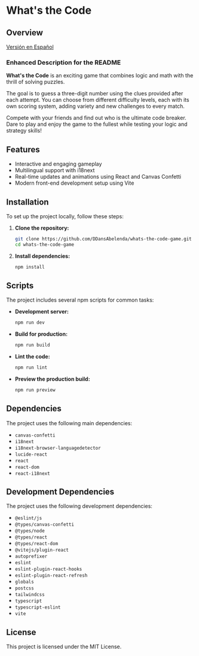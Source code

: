 # What's the Code

## Overview

[Versión en Español](README_es.md)

### Enhanced Description for the README

**What's the Code** is an exciting game that combines logic and math with the thrill of solving puzzles. 

The goal is to guess a three-digit number using the clues provided after each attempt. You can choose from different difficulty levels, each with its own scoring system, adding variety and new challenges to every match. 

Compete with your friends and find out who is the ultimate code breaker. Dare to play and enjoy the game to the fullest while testing your logic and strategy skills!

## Features

- Interactive and engaging gameplay
- Multilingual support with i18next
- Real-time updates and animations using React and Canvas Confetti
- Modern front-end development setup using Vite

## Installation

To set up the project locally, follow these steps:

1. **Clone the repository:**
   ```bash
   git clone https://github.com/DDansAbelenda/whats-the-code-game.git
   cd whats-the-code-game
   ```

2. **Install dependencies:**
   ```bash
   npm install
   ```

## Scripts

The project includes several npm scripts for common tasks:

- **Development server:**
  ```bash
  npm run dev
  ```

- **Build for production:**
  ```bash
  npm run build
  ```

- **Lint the code:**
  ```bash
  npm run lint
  ```

- **Preview the production build:**
  ```bash
  npm run preview
  ```

## Dependencies

The project uses the following main dependencies:

- `canvas-confetti`
- `i18next`
- `i18next-browser-languagedetector`
- `lucide-react`
- `react`
- `react-dom`
- `react-i18next`

## Development Dependencies

The project uses the following development dependencies:

- `@eslint/js`
- `@types/canvas-confetti`
- `@types/node`
- `@types/react`
- `@types/react-dom`
- `@vitejs/plugin-react`
- `autoprefixer`
- `eslint`
- `eslint-plugin-react-hooks`
- `eslint-plugin-react-refresh`
- `globals`
- `postcss`
- `tailwindcss`
- `typescript`
- `typescript-eslint`
- `vite`

## License

This project is licensed under the MIT License.